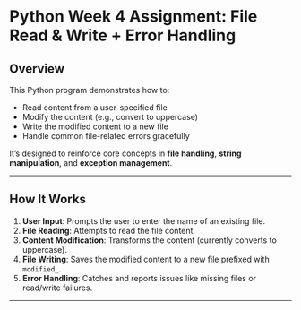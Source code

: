 # Python Week 4 Assignment: File Read & Write + Error Handling

## Overview
This Python program demonstrates how to:
- Read content from a user-specified file
- Modify the content (e.g., convert to uppercase)
- Write the modified content to a new file
- Handle common file-related errors gracefully

It’s designed to reinforce core concepts in **file handling**, **string manipulation**, and **exception management**.

---

## How It Works

1. **User Input**: Prompts the user to enter the name of an existing file.
2. **File Reading**: Attempts to read the file content.
3. **Content Modification**: Transforms the content (currently converts to uppercase).
4. **File Writing**: Saves the modified content to a new file prefixed with `modified_`.
5. **Error Handling**: Catches and reports issues like missing files or read/write failures.

---

